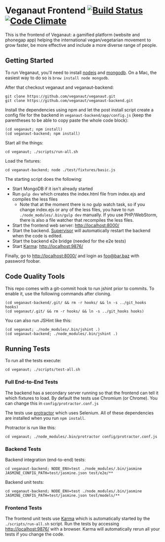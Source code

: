 Veganaut Frontend [![Build Status](https://travis-ci.org/veganaut/veganaut.svg?branch=master)](https://travis-ci.org/veganaut/veganaut) [![Code Climate](https://codeclimate.com/github/veganaut/veganaut/badges/gpa.svg)](https://codeclimate.com/github/veganaut/veganaut)
=================

This is the frontend of Veganaut: a gamified platform (website and phonegap app) helping the international
vegan/vegetarian movement to grow faster, be more effective and include a more diverse range of people.

Getting Started
---------------

To run Veganaut, you'll need to install [nodejs](http://nodejs.org/) and
[mongodb](http://www.mongodb.org/). On a Mac, the easiest way to do so is `brew
install node mongodb`.

After that checkout veganaut and veganaut-backend:

    git clone https://github.com/veganaut/veganaut.git
    git clone https://github.com/veganaut/veganaut-backend.git

Install the dependencies using npm and let the post install script create a config
file for the backend in `veganaut-backend/app/config.js`
(keep the parentheses to be able to copy paste the whole code block):

    (cd veganaut; npm install)
    (cd veganaut-backend; npm install)

Start all the things:

    cd veganaut; ./scripts/run-all.sh

Load the fixtures:

    cd veganaut-backend; node ./test/fixtures/basic.js

The starting script does the following:

* Start MongoDB if it isn't already started
* Run `gulp dev` which creates the index.html file from index.ejs and compiles the less files
    * Note that at the moment there is no gulp watch task, so if you change index.ejs or any of the less files,
      you have to run `./node_modules/.bin/gulp dev` manually. If you use PHP/WebStorm,
      there is also a file watcher that recompiles the less files.
* Start the frontend web server: [http://localhost:8000/](http://localhost:8000/)
* Start the backend. [Supervisor](https://github.com/isaacs/node-supervisor) will automatically restart
the backend when the code is edited.
* Start the backend e2e bridge (needed for the e2e tests)
* Start [Karma](https://karma-runner.github.io/): [http://localhost:9876/](http://localhost:9876/)

Finally, go to [http://localhost:8000/](http://localhost:8000/) and login as foo@bar.baz with password foobar.


Code Quality Tools
------------------

This repo comes with a git-commit hook to run jshint prior to commits. To
enable it, use the following commands after cloning.

    (cd veganaut-backend/.git/ && rm -r hooks/ && ln -s ../git_hooks hooks)
    (cd veganaut/.git/ && rm -r hooks/ && ln -s ../git_hooks hooks)

You can also run JSHint like this:

    (cd veganaut; ./node_modules/.bin/jshint .)
    (cd veganaut-backend; ./node_modules/.bin/jshint .)


Running Tests
-------------

To run all the tests execute:

    cd veganaut; ./scripts/test-all.sh

### Full End-to-End Tests
The backend has a secondary server running so that the frontend can tell it which fixtures to load.
By default the tests use Chromium (or Chrome). You can change this in `config/protractor.conf.js`

The tests use [protractor](https://github.com/angular/protractor) which uses Selenium.
All of these dependencies are installed when you run `npm install`.

Protractor is run like this:

    cd veganaut; ./node_modules/.bin/protractor config/protractor.conf.js

### Backend Tests
Backend integration (end-to-end) tests:

    cd veganaut-backend; NODE_ENV=test ./node_modules/.bin/jasmine JASMINE_CONFIG_PATH=test/jasmine.json test/e2e/**

Backend unit tests:

    cd veganaut-backend; NODE_ENV=test ./node_modules/.bin/jasmine JASMINE_CONFIG_PATH=test/jasmine.json test/models/**

### Frontend Tests
The frontend unit tests use [Karma](https://github.com/karma-runner/karma) which is automatically
started by the `./scripts/run-all.sh` script. Run the tests by accessing
[http://localhost:9876/](http://localhost:9876/) with a browser.
Karma will automatically rerun all your tests if you change the code.

